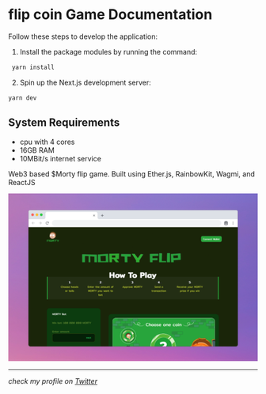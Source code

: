 # flip coin Game Documentation


Follow these steps to develop the application:

1. Install the package modules by running the command: 
```bash
 yarn install
```
2. Spin up the Next.js development server: 
```bash
yarn dev
```

## System Requirements
* cpu with 4 cores
* 16GB RAM
* 10MBit/s internet service

Web3 based $Morty flip game. Built using Ether.js, RainbowKit, Wagmi, and ReactJS

![product demo](./src/images/morty-flip.png)


---

_check my profile on [Twitter](https://twitter.com/hsnice16)_
